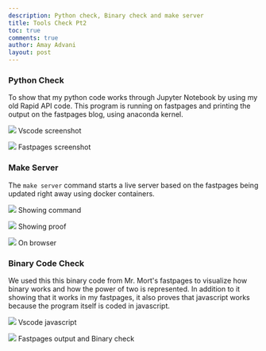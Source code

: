 ```yaml
---
description: Python check, Binary check and make server
title: Tools Check Pt2
toc: true
comments: true
author: Amay Advani
layout: post
--- 
```


### Python Check

To show that my python code works through Jupyter Notebook by using my old Rapid API code. This program is running on fastpages and printing the output on the fastpages blog, using anaconda kernel.

![]({{site.baseurl}}/images/vscodepython.png)
Vscode screenshot

![]({{site.baseurl}}/images/browserpython.png)
Fastpages screenshot

### Make Server

The ```make server``` command starts a live server based on the fastpages being updated right away using docker containers. 

![]({{site.baseurl}}/images/makeserver1.png)
Showing command

![]({{site.baseurl}}/images/makeserver2.png)
Showing proof

![]({{site.baseurl}}/images/makeserverbrowser.png)
On browser 

### Binary Code Check

We used this this binary code from Mr. Mort's fastpages to visualize how binary works and how the power of two is represented. In addition to it showing that it works in my fastpages, it also proves that javascript works because the program itself is coded in javascript.

![]({{site.baseurl}}/images/vscodejavascript.png)
Vscode javascript

![]({{site.baseurl}}/images/browserjavascript.png)
Fastpages output and Binary check

